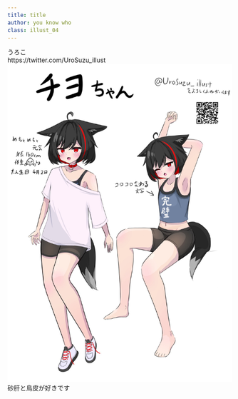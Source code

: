 ```yaml
---
title: title
author: you know who
class: illust_04
---
```




<div class="page-header">
<div class="illust-author">うろこ</div>
<div class="social">https://twitter.com/UroSuzu_illust</div>
<!--<div class='illust-title' style="">ここがわたしの場所。</div>-->
</div>
<div class="illust-image">
<img src="image/illust-uroko.jpg" />
</div>
<div class='illust-message'>砂肝と鳥皮が好きです</div>

<!--<img src="forest-girl.png" />-->



